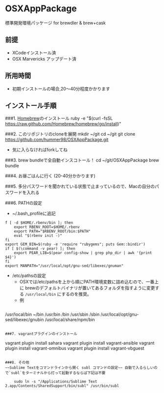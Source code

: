 OSXAppPackage
=============

標準開発環境パッケージ for brewdler &amp; brew+cask

## 前提

* XCodeインストール済
* OSX Marvericks アップデート済
 
## 所用時間

* 初期インストールの場合,20〜40分程度かかります

## インストール手順

###1. [Homebrew](http://brew.sh/index_ja.html)のインストール
    ruby -e "$(curl -fsSL https://raw.github.com/Homebrew/homebrew/go/install)"
    
###2. このリポジトリのcloneを展開
    mkdir ~/git
    cd ~/git
    git clone https://github.com/hummer98/OSXAppPackage.git
    
* 気に入らなければforkしてね
    
###3. brew bundleで全自動インスコトール！
    cd ~/git/OSXAppPackage
    brew bundle
    

###4. お昼ごはんに行く (20-40分かかります)

###5. 多分パスワードを聞かれている状態で止まっているので、Macの自分のパスワードを入れる

###6. PATHの設定
* ~/.bash_profileに追記
```
f [ -d $HOME/.rbenv/bin ]; then
    export RBENV_ROOT=$HOME/.rbenv
    export PATH="$RBENV_ROOT/bin:$PATH"
    eval "$(rbenv init -)"
fi
export GEM_BIN=$(ruby -e 'require "rubygems"; puts Gem::bindir')
if [ $(\command -v pear) ]; then
	export PEAR_LIB=$(pear config-show | grep php_dir | awk '{print $4}')
fi
export MANPATH="/usr/local/opt/gnu-sed/libexec/gnuman"
```

* /etc/pathsの設定
  * OSXでは/etc/pathsを上から順にPATH環境変数に詰め込むので、一番上に brewのデフォルトバイナリが置いてあるフォルダを指すように変更する ```/usr/local/bin``` にするのを推奨。
  * 例
  ```
/usr/local/bin
~/bin
/usr/bin
/bin
/usr/sbin
/sbin
/usr/local/opt/gnu-sed/libexec/gnubin
/usr/local/share/npm/bin
```

###7. vagrantプラグインのインストール

```
vagrant plugin install sahara
vagrant plugin install vagrant-ansible
vagrant plugin install vagrant-omnibus
vagrant plugin install vagrant-vbguest
```

###8. その他
~~Sublime Textをコマンドラインから開く subl コマンドの設定~~ 自動で入るらしいので`subl`をターミナルから打って起動するならば下記は不要

    sudo ln -s "/Applications/Sublime Text 2.app/Contents/SharedSupport/bin/subl" /usr/bin/subl

